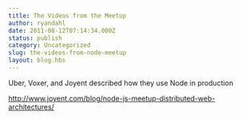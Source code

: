 ```yaml
---
title: The Videos from the Meetup
author: ryandahl
date: 2011-08-12T07:14:34.000Z
status: publish
category: Uncategorized
slug: the-videos-from-node-meetup
layout: blog.hbs
---
```


Uber, Voxer, and Joyent described how they use Node in production

<a href="http://www.joyent.com/blog/node-js-meetup-distributed-web-architectures/">http://www.joyent.com/blog/node-js-meetup-distributed-web-architectures/</a>
